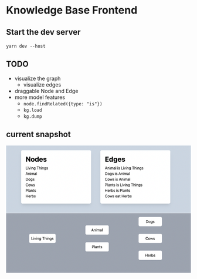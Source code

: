 # Knowledge Base Frontend

## Start the dev server
```
yarn dev --host
```

## TODO
* visualize the graph
    * visualize edges
* draggable Node and Edge
* more model features
    * `node.findRelated({type: "is"})`
    * `kg.load`
    * `kg.dump`

## current snapshot
![](mdres/20220507.png)